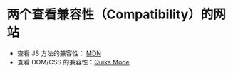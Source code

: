 # 两个查看兼容性（Compatibility）的网站 

* 查看 JS 方法的兼容性： [MDN][1]
* 查看 DOM/CSS 的兼容性：[Quiks Mode][2]

[1]:	https://developer.mozilla.org/en-US/docs/Web/JavaScript/Reference/Global_Objects/Function/bind#Browser_compatibility
[2]:	http://www.quirksmode.org/compatibility.html